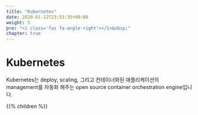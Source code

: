 ```yaml
---
title: "Kubernetes"
date: 2020-01-12T23:53:35+09:00
weight: 5
pre: "<i class='fas fa-angle-right'></i>&nbsp;"
chapter: true
---
```


# Kubernetes

Kubernetes는 deploy, scaling, 그리고 컨테이너화된 애플리케이션의  
management를 자동화 해주는 open source container orchestration engine입니다.

{{% children %}}
